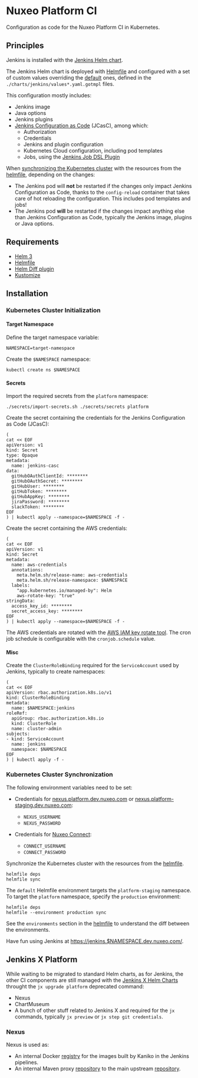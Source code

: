 # Nuxeo Platform CI

Configuration as code for the Nuxeo Platform CI in Kubernetes.

## Principles

Jenkins is installed with the [Jenkins Helm chart](https://github.com/jenkinsci/helm-charts/tree/main/charts/jenkins).

The Jenkins Helm chart is deployed with [Helmfile](https://github.com/roboll/helmfile) and configured with a set of custom values overriding the [default](https://github.com/jenkinsci/helm-charts/blob/main/charts/jenkins/values.yaml) ones, defined in the `./charts/jenkins/values*.yaml.gotmpl` files.

This configuration mostly includes:

- Jenkins image
- Java options
- Jenkins plugins
- [Jenkins Configuration as Code](https://github.com/jenkinsci/configuration-as-code-plugin) (JCasC), among which:
  - Authorization
  - Credentials
  - Jenkins and plugin configuration
  - Kubernetes Cloud configuration, including pod templates
  - Jobs, using the [Jenkins Job DSL Plugin](https://github.com/jenkinsci/job-dsl-plugin)

When [synchronizing the Kubernetes cluster](#kubernetes-cluster-synchronization) with the resources from the [helmfile](./helmfile.yaml), depending on the changes:

- The Jenkins pod will **not** be restarted if the changes only impact Jenkins Configuration as Code, thanks to the `config-reload` container that takes care of hot reloading the configuration. This includes pod templates and jobs!
- The Jenkins pod **will** be restarted if the changes impact anything else than Jenkins Configuration as Code, typically the Jenkins image, plugins or Java options.

## Requirements

- [Helm 3](https://helm.sh/docs/intro/install/)
- [Helmfile](https://github.com/roboll/helmfile#installation)
- [Helm Diff plugin](https://github.com/databus23/helm-diff#install)
- [Kustomize](https://kubernetes-sigs.github.io/kustomize/installation/)

## Installation

### Kubernetes Cluster Initialization

#### Target Namespace

Define the target namespace variable:

```shell
NAMESPACE=target-namespace
```

Create the `$NAMESPACE` namespace:

```shell
kubectl create ns $NAMESPACE
```

#### Secrets

Import the required secrets from the `platform` namespace:

```shell
./secrets/import-secrets.sh ./secrets/secrets platform
```

Create the secret containing the credentials for the Jenkins Configuration as Code (JCasC):

```shell
(
cat << EOF
apiVersion: v1
kind: Secret
type: Opaque
metadata:
  name: jenkins-casc
data:
  gitHubOAuthClientId: ********
  gitHubOAuthSecret: ********
  gitHubUser: ********
  gitHubToken: ********
  gitHubAppKey: ********
  jiraPassword: ********
  slackToken: ********
EOF
) | kubectl apply --namespace=$NAMESPACE -f -
```

Create the secret containing the AWS credentials:

```shell
(
cat << EOF
apiVersion: v1
kind: Secret
metadata:
  name: aws-credentials
  annotations:
    meta.helm.sh/release-name: aws-credentials
    meta.helm.sh/release-namespace: $NAMESPACE
  labels:
    "app.kubernetes.io/managed-by": Helm
    aws-rotate-key: "true"
stringData:
  access_key_id: ********
  secret_access_key: ********
EOF
) | kubectl apply --namespace=$NAMESPACE -f -
```

The AWS credentials are rotated with the [AWS IAM key rotate tool](https://github.com/nuxeo-cloud/aws-iam-credential-rotate). The cron job schedule is configurable with the `cronjob.schedule` value.

#### Misc

Create the `ClusterRoleBinding` required for the `ServiceAccount` used by Jenkins, typically to create namespaces:

```shell
(
cat << EOF
apiVersion: rbac.authorization.k8s.io/v1
kind: ClusterRoleBinding
metadata:
  name: $NAMESPACE:jenkins
roleRef:
  apiGroup: rbac.authorization.k8s.io
  kind: ClusterRole
  name: cluster-admin
subjects:
- kind: ServiceAccount
  name: jenkins
  namespace: $NAMESPACE
EOF
) | kubectl apply -f -
```

### Kubernetes Cluster Synchronization

The following environment variables need to be set:

- Credentials for [nexus.platform.dev.nuxeo.com](https://nexus.platform.dev.nuxeo.com/) or [nexus.platform-staging.dev.nuxeo.com](https://nexus.platform-staging.dev.nuxeo.com/):
  - `NEXUS_USERNAME`
  - `NEXUS_PASSWORD`

- Credentials for [Nuxeo Connect](http://connect.nuxeo.com/):
  - `CONNECT_USERNAME`
  - `CONNECT_PASSWORD`

Synchronize the Kubernetes cluster with the resources from the [helmfile](./helmfile.yaml).

```shell
helmfile deps
helmfile sync
```

The `default` Helmfile environment targets the `platform-staging` namespace. To target the `platform` namespace, specify the `production` environment:

```shell
helmfile deps
helmfile --environment production sync
```

See the `environments` section in the [helmfile](./helmfile.yaml) to understand the diff between the environments.

Have fun using Jenkins at [https://jenkins.\$NAMESPACE.dev.nuxeo.com/](https://jenkins.$NAMESPACE.dev.nuxeo.com/).

## Jenkins X Platform

While waiting to be migrated to standard Helm charts, as for Jenkins, the other CI components are still managed with the [Jenkins X Helm Charts](https://github.com/jenkins-x/jenkins-x-platform) throught the `jx upgrade platform` deprecated command:

- Nexus
- ChartMuseum
- A bunch of other stuff related to Jenkins X and required for the `jx` commands, typically `jx preview` or `jx step git credentials`.

### Nexus

Nexus is used as:

- An internal Docker [registry](https://docker.platform.dev.nuxeo.com/) for the images built by Kaniko in the Jenkins pipelines.
- An internal Maven proxy [repository](https://nexus.platform.dev.nuxeo.com/repository/maven-upstream/) to the main upstream [repository](https://packages.nuxeo.com/repository/maven-internal-build/).
